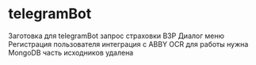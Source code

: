 # telegramBot
Заготовка для telegramBot
запрос страховки ВЗР
Диалог меню
Регистрация пользователя
интеграция с ABBY OCR
для работы нужна MongoDB
часть исходников удалена
